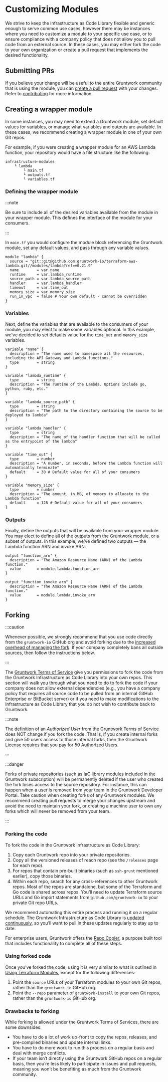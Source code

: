 # Customizing Modules

We strive to keep the Infrastructure as Code Library flexible and generic enough to serve common use cases, however there may be instances where you need to customize a module to your specific use case, or to ensure compliance with a company policy that does not allow you to pull code from an external source. In these cases, you may either fork the code to your own organization or create a pull request that implements the desired functionality.

## Submitting PRs

If you believe your change will be useful to the entire Gruntwork community that is using the module, you can [create a pull request](https://help.github.com/articles/creating-a-pull-request/) with your changes. Refer to [contributing](./contributing.md) for more information.

## Creating a wrapper module

In some instances, you may need to extend a Gruntwork module, set default values for variables, or manage what variables and outputs are available. In these cases, we recommend creating a wrapper module in one of your own Git repos.


For example, if you were creating a wrapper module for an AWS Lambda function, your repository would have a file structure like the following:
```
infrastructure-modules
    └ lambda
        └ main.tf
        └ outputs.tf
        └ variables.tf
```

### Defining the wrapper module


:::note

Be sure to include all of the desired variables available from the module in your wrapper module. This defines the interface of the module for your consumers.

:::

In `main.tf` you would configure the module block referencing the Gruntwork module, set any default values, and pass through any variable values.

```hcl title=main.tf
module "lambda" {
  source = "git::git@github.com:gruntwork-io/terraform-aws-lambda.git//modules/lambda?ref=v0.21.9"
  name        = var.name
  runtime     = var.lambda_runtime
  source_path = var.lambda_source_path
  handler     = var.lambda_handler
  timeout     = var.time_out
  memory_size = var.memory_size
  run_in_vpc  = false # Your own default - cannot be overridden
}
```

### Variables

Next, define the variables that are available to the consumers of your module, you may elect to make some variables optional. In this example, we've decided to set defaults value for the `time_out` and `memory_size` variables.

```hcl title=variables.tf
variable "name" {
  description = "The name used to namespace all the resources, including the API Gateway and Lambda functions."
  type        = string
}

variable "lambda_runtime" {
  type        = string
  description = "The runtime of the Lambda. Options include go, python, ruby, etc."
}

variable "lambda_source_path" {
  type        = string
  description = "The path to the directory containing the source to be deployed to lambda"
}

variable "lambda_handler" {
  type        = string
  description = "The name of the handler function that will be called as the entrypoint of the lambda"
}

variable "time_out" {
  type        = number
  description = "A number, in seconds, before the Lambda function will automatically terminate"
  default     = 30 # Default value for all of your consumers
}

variable "memory_size" {
  type        = number
  description = "The amount, in MB, of memory to allocate to the Lambda function"
  default     = 128 # Default value for all of your consumers
}
```

### Outputs

Finally, define the outputs that will be available from your wrapper module. You may elect to define all of the outputs from the Gruntwork module, or a subset of outputs. In this example, we've defined two outputs — the Lambda function ARN and invoke ARN.

```hcl title=outputs.tf
output "function_arn" {
  description = "The Amazon Resource Name (ARN) of the Lambda function."
  value       = module.lambda.function_arn
}

output "function_invoke_arn" {
  description = "The Amazon Resource Name (ARN) of the Lambda function."
  value       = module.lambda.invoke_arn
}
```

## Forking

:::caution

Whenever possible, we strongly recommend that you use code directly from the `gruntwork-io` GitHub org and avoid forking due to the [increased overhead of managing the fork](#drawbacks-to-forking). If your company completely bans all outside sources, then follow the instructions below.

:::

The [Gruntwork Terms of Service](https://gruntwork.io/terms/) give you permissions to fork the code from the Gruntwork Infrastructure as Code Library into your own repos. This section will walk you through what you need to do to fork the code if your company does not allow external dependencies (e.g., you have a company policy that requires all source code to be pulled from an internal GitHub Enterprise or BitBucket server) or if you need to make modifications to the Infrastructure as Code Library that you do not wish to contribute back to Gruntwork.

:::note

The definition of an _Authorized User_ from the Gruntwork Terms of Service does NOT change if you fork the code. That is, if you create internal forks and give 50 users access to those internal forks, then the Gruntwork License requires that you pay for 50 Authorized Users.

:::

:::danger

Forks of private repositories (such as IaC library modules included in the Gruntwork subscription) will be permanently deleted if the user who created the fork loses access to the source repository. For instance, this can happen when a user is removed from your team in the Gruntwork Developer Portal. Take caution when creating forks of any Gruntwork modules. We recommend creating pull requests to merge your changes upstream and avoid the need to maintain your fork, or creating a machine user to own any forks which will never be removed from your team.

:::

### Forking the code

To fork the code in the Gruntwork Infrastructure as Code Library:

1.  Copy each Gruntwork repo into your private repositories.
2.  Copy all the versioned releases of reach repo (see the `/releases` page for each repo).
3.  For repos that contain pre-built binaries (such as `ssh-grunt` mentioned earlier), copy those binaries.
4.  Within each repo, search for any cross-references to other Gruntwork repos. Most of the repos are standalone, but some of the Terraform and Go code is shared across repos. You’ll need to update Terraform source URLs and Go import statements from `github.com/gruntwork-io` to your private Git repo URLs.

We recommend automating this entire process and running it on a regular schedule. The Gruntwork Infrastructure as Code Library is [updated continuously](../../guides/stay-up-to-date#gruntwork-releases), so you’ll want to pull in these updates regularly to stay up to date.

For enterprise users, Gruntwork offers the [Repo Copier](https://github.com/gruntwork-io/repo-copier), a purpose built tool that includes functionality to complete all of these steps.

### Using forked code

Once you’ve forked the code, using it is very similar to what is outlined in [Using Terraform Modules](/intro/first-deployment/using-terraform-modules), except for the following differences:

1.  Point the `source` URLs of your Terraform modules to your own Git repos, rather than the `gruntwork-io` GitHub org.
2.  Point the `--repo` parameter of `gruntwork-install` to your own Git repos, rather than the `gruntwork-io` GitHub org.

### Drawbacks to forking

While forking is allowed under the Gruntwork Terms of Services, there are some downsides:

- You have to do a lot of work up-front to copy the repos, releases, and pre-compiled binaries and update internal links.
- You have to do more work to run this process on a regular basis and deal with merge conflicts.
- If your team isn’t directly using the Gruntwork GitHub repos on a regular basis, then you’re less likely to participate in issues and pull requests, meaning you won’t be benefiting as much from the Gruntwork community.
